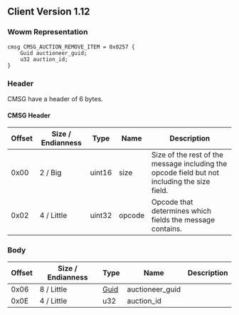 ## Client Version 1.12

### Wowm Representation
```rust,ignore
cmsg CMSG_AUCTION_REMOVE_ITEM = 0x0257 {
    Guid auctioneer_guid;
    u32 auction_id;
}
```
### Header
CMSG have a header of 6 bytes.

#### CMSG Header
| Offset | Size / Endianness | Type   | Name   | Description |
| ------ | ----------------- | ------ | ------ | ----------- |
| 0x00   | 2 / Big           | uint16 | size   | Size of the rest of the message including the opcode field but not including the size field.|
| 0x02   | 4 / Little        | uint32 | opcode | Opcode that determines which fields the message contains.|
### Body
| Offset | Size / Endianness | Type | Name | Description |
| ------ | ----------------- | ---- | ---- | ----------- |
| 0x06 | 8 / Little | [Guid](../spec/packed-guid.md) | auctioneer_guid |  |
| 0x0E | 4 / Little | u32 | auction_id |  |
